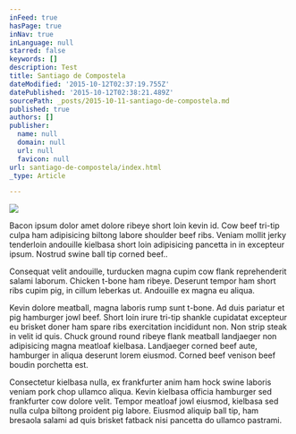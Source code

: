 ```yaml
---
inFeed: true
hasPage: true
inNav: true
inLanguage: null
starred: false
keywords: []
description: Test
title: Santiago de Compostela
dateModified: '2015-10-12T02:37:19.755Z'
datePublished: '2015-10-12T02:38:21.489Z'
sourcePath: _posts/2015-10-11-santiago-de-compostela.md
published: true
authors: []
publisher:
  name: null
  domain: null
  url: null
  favicon: null
url: santiago-de-compostela/index.html
_type: Article

---
```

![](https://the-grid-user-content.s3-us-west-2.amazonaws.com/0cb1da77-94b7-4dae-a821-7800fd767098.jpg)

Bacon ipsum dolor amet dolore ribeye short loin kevin id. Cow beef tri-tip culpa ham adipisicing biltong labore shoulder beef ribs. Veniam mollit jerky tenderloin andouille kielbasa short loin adipisicing pancetta in in excepteur ipsum. Nostrud swine ball tip corned beef..

Consequat velit andouille, turducken magna cupim cow flank reprehenderit salami laborum. Chicken t-bone ham ribeye. Deserunt tempor ham short ribs cupim pig, in cillum leberkas ut. Andouille ex magna eu aliqua.

Kevin dolore meatball, magna laboris rump sunt t-bone. Ad duis pariatur et pig hamburger jowl beef. Short loin irure tri-tip shankle cupidatat excepteur eu brisket doner ham spare ribs exercitation incididunt non. Non strip steak in velit id quis. Chuck ground round ribeye flank meatball landjaeger non adipisicing magna meatloaf kielbasa. Landjaeger corned beef aute, hamburger in aliqua deserunt lorem eiusmod. Corned beef venison beef boudin porchetta est.

Consectetur kielbasa nulla, ex frankfurter anim ham hock swine laboris veniam pork chop ullamco aliqua. Kevin kielbasa officia hamburger sed frankfurter cow dolore velit. Tempor meatloaf jowl eiusmod, kielbasa sed nulla culpa biltong proident pig labore. Eiusmod aliquip ball tip, ham bresaola salami ad quis brisket fatback nisi pancetta do ullamco pastrami.